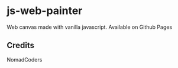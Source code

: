 # js-web-painter
Web canvas made with vanilla javascript.
Available on Github Pages

## Credits
NomadCoders
